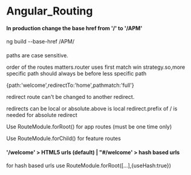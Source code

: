 # Angular_Routing

#### In production change the base href from '/' to '/APM'

ng build --base-href /APM/

####

paths are case sensitive.

order of the routes matters.router uses first match win strategy.so,more specific path should always be before less specific path

{path:'welcome',redirectTo:'home',pathmatch:'full'}

redirect route can't be changed to another redirect.

redirects can be local or absolute.above is local redirect.prefix of / is needed for absolute redirect

Use RouteModule.forRoot() for app routes (must be one time only)

Use RouteModule.forChild() for feature routes

#### '/welcome' > HTML5 urls (default) | "#/welcome' > hash based urls

for hash based urls use RouteModule.forRoot([...],{useHash:true})
